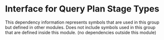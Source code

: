 
# Interface for Query Plan Stage Types
This dependency information represents symbols that are used in this group but defined in other modules.  Does not include symbols used in this group that are defined inside this module.
(no dependencies outside this module)
